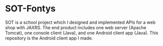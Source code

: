 # SOT-Fontys
SOT is a school project which I designed and implemented APIs for a web shop with JAXRS. The end product includes one web server (Apache Tomcat), one console client (Java), and one Android client app (Java). This repository is the Android client app I made. 
